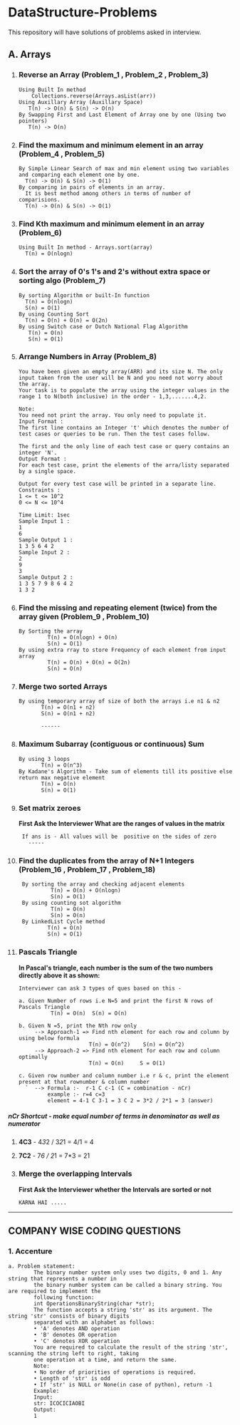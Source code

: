 # DataStructure-Problems
This repository will have solutions of problems asked in interview. 

## A. Arrays
      
 1. ### Reverse an Array (Problem_1 , Problem_2 , Problem_3)
        Using Built In method 
            Collections.reverse(Arrays.asList(arr)) 
        Using Auxillary Array (Auxillary Space)
           T(n) -> O(n) & S(n) -> O(n)
        By Swapping First and Last Element of Array one by one (Using two pointers)
           T(n) -> O(n)
  
 2. ### Find the maximum and minimum element in an array (Problem_4 , Problem_5)
        By Simple Linear Search of max and min element using two variables and comparing each element one by one.
          T(n) -> O(n) & S(n) -> O(1)
        By comparing in pairs of elements in an array.
          It is best method among others in terms of number of comparisions.
          T(n) -> O(n) & S(n) -> O(1)
         
 3. ### Find Kth maximum and minimum element in an array (Problem_6)
        Using Built In method - Arrays.sort(array)
          T(n) = O(nlogn)
        
 4. ### Sort the array of 0's 1's and 2's without extra space or sorting algo (Problem_7)
        By sorting Algorithm or built-In function
          T(n) = O(nlogn)
          S(n) = O(1)
        By using Counting Sort
          T(n) = O(n) + O(n) = O(2n)
        By using Switch case or Dutch National Flag Algorithm
           T(n) = O(n)
           S(n) = O(1)
          
 5. ### Arrange Numbers in Array (Problem_8)
        
        You have been given an empty array(ARR) and its size N. The only input taken from the user will be N and you need not worry about the array.
        Your task is to populate the array using the integer values in the range 1 to N(both inclusive) in the order - 1,3,.......4,2.
        
        Note:
        You need not print the array. You only need to populate it.
        Input Format :
        The first line contains an Integer 't' which denotes the number of test cases or queries to be run. Then the test cases follow.
        
        The first and the only line of each test case or query contains an integer 'N'.
        Output Format :
        For each test case, print the elements of the arra/listy separated by a single space.
        
        Output for every test case will be printed in a separate line.
        Constraints :
        1 <= t <= 10^2
        0 <= N <= 10^4
        
        Time Limit: 1sec
        Sample Input 1 :
        1
        6
        Sample Output 1 :
        1 3 5 6 4 2
        Sample Input 2 :
        2
        9
        3
        Sample Output 2 :
        1 3 5 7 9 8 6 4 2
        1 3 2
       
6. ### Find the missing and repeating element (twice) from the array given (Problem_9 , Problem_10)
       By Sorting the array
                T(n) = O(nlogn) + O(n)
                S(n) = O(1)
       By using extra rray to store Frequency of each element from input array
                T(n) = O(n) + O(n) = O(2n) 
                S(n) = O(n)
    
7. ### Merge two sorted Arrays
       By using temporary array of size of both the arrays i.e n1 & n2
              T(n) = O(n1 + n2)
              S(n) = O(n1 + n2)
              
              ------
              
8. ### Maximum Subarray (contiguous or continuous) Sum 
       By using 3 loops
              T(n) = O(n^3)
       By Kadane's Algorithm - Take sum of elements till its positive else return max negative element
              T(n) = O(n)
              S(n) = O(1)
              
9. ### Set matrix zeroes
     **First Ask the Interviewer What are the ranges of values in the matrix** 
        
        If ans is - All values will be  positive on the sides of zero
          -----
10. ### Find the duplicates from the array of N+1 Integers (Problem_16 , Problem_17 , Problem_18)
         By sorting the array and checking adjacent elements
                  T(n) = O(n) + O(nlogn) 
                  S(n) = O(1)
         By using counting sot algorithm
                  T(n) = O(n)
                  S(n) = O(n)
         By LinkedList Cycle method
                 T(n) = O(n)
                 S(n) = O(1)
                 
11. ### Pascals Triangle
      **In Pascal's triangle, each number is the sum of the two numbers directly above it as shown:**
          
        Interviewer can ask 3 types of ques based on this -
        
        a. Given Number of rows i.e N=5 and print the first N rows of Pascals Triangle
                  T(n) = O(n)  S(n) = O(n)
                  
        b. Given N =5, print the Nth row only 
             --> Approach-1 => Find nth element for each row and column by using below formula
                              T(n) = O(n^2)    S(n) = O(n^2)
             --> Approach-2 => Find nth element for each row and column optimally
                              T(n) = O(n)     S = O(1)
                              
        c. Given row number and column number i.e r & c, print the element present at that rownumber & column number
          `  --> Formula :-  r-1 C c-1 (C = combination - nCr)
                 example :- r=4 c=3 
                 element = 4-1 C 3-1 = 3 C 2 = 3*2 / 2*1 = 3 (answer)

##### **nCr Shortcut** - make equal number of terms in denominator as well as numerator

1. **4C3** - 4*3*2 / 3*2*1 = 4/1 = 4 
2. **7C2** - 7*6 / 2*1 = 7*3 = 21

              
8. ### Merge the overlapping Intervals
    **First Ask the Interviewer whether the Intervals are sorted or not** 
       
       KARNA HAI .....
       
              
    
     
      
<hr>

## COMPANY WISE CODING QUESTIONS

### 1. Accenture

    a. Problem statement:
            The binary number system only uses two digits, 0 and 1. Any string that represents a number in
            the binary number system can be called a binary string. You are required to implement the
            following function:
            int OperationsBinaryString(char *str);
            The function accepts a string 'str' as its argument. The string 'str' consists of binary digits
            separated with an alphabet as follows:
            • 'A' denotes AND operation
            • 'B' denotes OR operation
            • 'C' denotes XOR operation
            You are required to calculate the result of the string 'str', scanning the string left to right, taking
            one operation at a time, and return the same.
            Note:
            • No order of priorities of operations is required.
            • Length of 'str' is odd
            • If 'str' is NULL or None(in case of python), return -1
            Example:
            Input:
            str: ICOCICIAOBI
            Output:
            1

   
          
